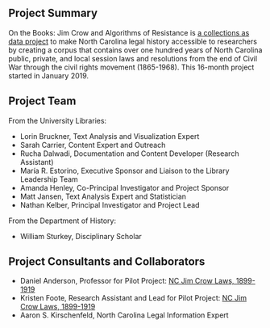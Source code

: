 ## Project Summary
On the Books: Jim Crow and Algorithms of Resistance is [a collections as data project](https://collectionsasdata.github.io/part2whole/) to make North Carolina legal history accessible to researchers by creating a corpus that contains over one hundred years of North Carolina public, private, and local session laws and resolutions from the end of Civil War through the civil rights movement (1865-1968). This 16-month project started in January 2019. 

## Project Team
From the University Libraries:
* Lorin Bruckner, Text Analysis and Visualization Expert
* Sarah Carrier, Content Expert and Outreach
* Rucha Dalwadi, Documentation and Content Developer (Research Assistant)
* María R. Estorino, Executive Sponsor and Liaison to the Library Leadership Team
* Amanda Henley, Co-Principal Investigator and Project Sponsor
* Matt Jansen, Text Analysis Expert and Statistician
* Nathan Kelber, Principal Investigator and Project Lead
  
From the Department of History:
* William Sturkey, Disciplinary Scholar

## Project Consultants and Collaborators
* Daniel Anderson, Professor for Pilot Project: [NC Jim Crow Laws, 1899-1919](http://nc-jim-crow-laws.prospect.unc.edu/)
* Kristen Foote, Research Assistant and Lead for Pilot Project: [NC Jim Crow Laws, 1899-1919](http://nc-jim-crow-laws.prospect.unc.edu/)
* Aaron S. Kirschenfeld, North Carolina Legal Information Expert

